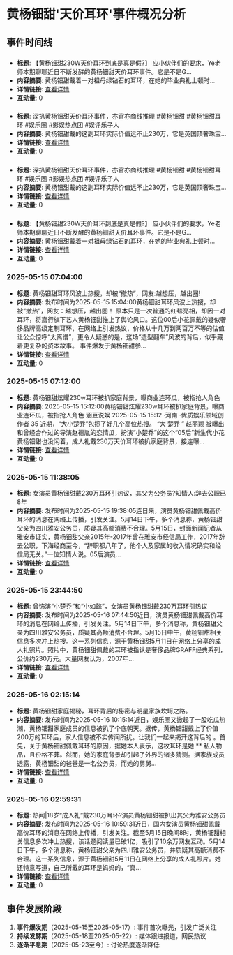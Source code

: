 # 黄杨钿甜'天价耳环'事件概况分析

## 事件时间线

### 
- **标题**: 【黄杨钿甜230W天价耳环到底是真是假?】 应小伙伴们的要求，Ye老师本期聊聊近日不断发酵的黄杨钿甜天价耳环事件。它是不是G...
- **内容摘要**: 黄杨钿甜戴着一对祖母绿钻石的耳环，在她的毕业典礼上顿时...
- **详情链接**: [查看详情](https://www.iesdouyin.com/share/video/7505394804948208934/?region=CN&mid=7505395979462429467&app=news_article&timestamp=1749740756&req_id_new=20250612230553102C0021566BA9E5A89A&category_new=__search__)
- **互动量**: 0

### 
- **标题**: 深扒黄杨钿甜天价耳环事件，亦官亦商线推理 #黄杨钿甜 #黄杨钿甜耳环 #娱乐圈 #影娱热点团 #娱评乐子人
- **内容摘要**: 黄杨钿甜戴的这副耳环实际价值远不止230万，它是英国顶奢珠宝...
- **详情链接**: [查看详情](https://www.iesdouyin.com/share/video/7508692694667971840/?region=CN&mid=7508693465069554443&app=news_article&timestamp=1749740756&req_id_new=20250612230553102C0021566BA9E5A89A&category_new=__search__)
- **互动量**: 0

### 
- **标题**: 深扒黄杨钿甜天价耳环事件，亦官亦商线推理 #黄杨钿甜 #黄杨钿甜耳环 #娱乐圈 #影娱热点团 #娱评乐子人
- **内容摘要**: 黄杨钿甜戴的这副耳环实际价值远不止230万，它是英国顶奢珠宝...
- **详情链接**: [查看详情](https://www.iesdouyin.com/share/video/7508692694667971840/?region=CN&mid=7508693465069554443&app=news_article&timestamp=1749740854&req_id_new=202506122307320033E4FFC368A4E4ED0E&category_new=__search__)
- **互动量**: 0

### 
- **标题**: 【黄杨钿甜230W天价耳环到底是真是假?】 应小伙伴们的要求，Ye老师本期聊聊近日不断发酵的黄杨钿甜天价耳环事件。它是不是G...
- **内容摘要**: 黄杨钿甜戴着一对祖母绿钻石的耳环，在她的毕业典礼上顿时...
- **详情链接**: [查看详情](https://www.iesdouyin.com/share/video/7505394804948208934/?region=CN&mid=7505395979462429467&app=news_article&timestamp=1749740854&req_id_new=202506122307320033E4FFC368A4E4ED0E&category_new=__search__)
- **互动量**: 0

### 2025-05-15 07:04:00
- **标题**: 黄杨钿甜耳环风波上热搜，却被“撤热”，网友:越想压，越出圈!
- **内容摘要**: 发布时间为2025-05-15 15:04:00黄杨钿甜耳环风波上热搜，却被“撤热”，网友：越想压，越出圈！ 原本只是一次普通的红毯亮相，却因一对耳环，将嘉行旗下艺人黄杨钿甜推上了舆论风口。这位00后小花佩戴的疑似奢侈品牌高级定制耳环，在网络上引发热议，价格从十几万到两百万不等的估值让公众惊呼“太离谱”，更令人疑惑的是，这场“造型翻车”风波的背后，似乎藏着更复杂的资本故事。  事件爆发于黄杨钿甜参...
- **详情链接**: [查看详情](http://m.163.com/dy/article/JVK06O170517QBRM.html)
- **互动量**: 0

### 2025-05-15 07:12:00
- **标题**: 黄杨钿甜炫耀230w耳环被扒家庭背景，曝商业连环瓜，被指抢人角色
- **内容摘要**: 2025-05-15 15:12:00黄杨钿甜炫耀230w耳环被扒家庭背景，曝商业连环瓜，被指抢人角色  涵豆说娱  2025-05-15 15:12 ·河南 ·优质娱乐领域创作者  35  近期，“大小楚乔”包揽了好几个高位热搜。 “大 楚乔 ” 赵丽颖 被曝出和曾经合作过的导演赵德胤的恋情瓜，扮演“小楚乔”的这个“05后”新生代小花黄杨钿甜也没闲着，成人礼戴230万天价耳环被扒家庭背景，接连曝...
- **详情链接**: [查看详情](https://m.163.com/dy/article/JVK0U2DR05568TH6.html?referFrom=)
- **互动量**: 0

### 2025-05-15 11:38:05
- **标题**: 女演员黄杨钿甜戴230万耳环引热议，其父为公务员?知情人:辞去公职已8年
- **内容摘要**: 发布时间为2025-05-15 19:38:05连日来，演员黄杨钿甜佩戴高价耳环的消息在网络上传播，引发关注。5月14日下午，多个消息称，黄杨钿甜父亲为四川雅安公务员，质疑其高额消费不合理。5月15日，封面新闻记者从雅安市证实，黄杨钿甜父亲2015年-2017年曾在雅安市经信局工作，2017年辞去公职，下海经商至今，“辞职都八年了，他个人及家属的收入情况确实和经信局无关。”一位知情人说。05后演员...
- **详情链接**: [查看详情](http://m.toutiao.com/group/7504635224194679337/)
- **互动量**: 0

### 2025-05-15 23:44:50
- **标题**: 曾饰演“小楚乔”和“小如懿”，女演员黄杨钿甜戴230万耳环引热议
- **内容摘要**: 发布时间为2025-05-16 07:44:50近日，演员黄杨钿甜佩戴高价耳环的消息在网络上传播，引发关注。5月14日下午，多个消息称，黄杨钿甜父亲为四川雅安公务员，质疑其高额消费不合理。5月15日中午，黄杨钿甜相关信息多次冲上热搜。这一系列信息，源于黄杨钿甜5月11日在网络上分享的成人礼照片。照片中，黄杨钿甜佩戴的耳环被指认是奢侈品牌GRAFF经典系列，公价约230万元。大量网友认为，2007年...
- **详情链接**: [查看详情](http://m.toutiao.com/group/7504822594810495497/)
- **互动量**: 0

### 2025-05-16 02:15:14
- **标题**: 黄杨钿甜家庭揭秘，耳环背后的秘密与明星家族坎坷之路。
- **内容摘要**: 发布时间为2025-05-16 10:15:14近日，娱乐圈又掀起了一股吃瓜热潮，黄杨钿甜家庭成员的信息被扒了个底朝天。据传，黄杨钿甜戴上了价值200万的耳环后，家人信息被不实传闻所扰。让我们一起来揭开这背后的 。首先，关于黄杨钿甜佩戴耳环的原因，据她本人表示，这枚耳环是她 ** 私人物品，且价格不菲。然而，她的家庭背景却引起了外界的诸多猜测。据家族成员透露，黄杨钿甜的爸爸是一名公务员，而她的舅舅...
- **详情链接**: [查看详情](http://m.toutiao.com/group/7504859742490247743/)
- **互动量**: 0

### 2025-05-16 02:59:31
- **标题**: 热闻|18岁“成人礼”戴230万耳环?演员黄杨钿甜被扒出其父为雅安公务员
- **内容摘要**: 发布时间为2025-05-16 10:59:31近日，国内女演员黄杨钿甜佩戴高价耳环的消息在网络上传播，引发关注。截至5月15日晚间8时，黄杨钿甜相关信息多次冲上热搜，该话题阅读量已破1亿，吸引了10余万网友互动。5月14日下午，多个消息称，黄杨钿甜父亲为四川雅安公务员，并质疑其高额消费不合理。这一系列信息，源于黄杨钿甜5月11日在网络上分享的成人礼照片。她还特意写道，自己所戴的耳环是妈妈的，“真...
- **详情链接**: [查看详情](http://m.toutiao.com/group/7504872774151619108/)
- **互动量**: 0

## 事件发展阶段

1. **事件爆发期**（2025-05-15至2025-05-17）: 事件首次曝光，引发广泛关注
2. **持续发酵期**（2025-05-18至2025-05-22）: 媒体跟进报道，网民热议
3. **逐渐平息期**（2025-05-23至今）: 讨论热度逐渐降低
